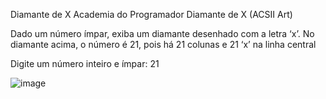 Diamante de X Academia do Programador
Diamante de X (ACSII Art)

Dado um número ímpar, exiba um diamante desenhado com a letra ‘x’.
No diamante acima, o número é 21, pois há 21 colunas e 21 ‘x’ na linha central

Digite um número inteiro e ímpar: 21

![image](https://user-images.githubusercontent.com/91075515/154132606-7b628868-146e-4a22-9a5f-fe83a9164a0a.png)

